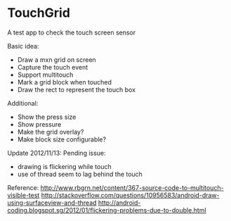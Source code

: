 TouchGrid
=========

A test app to check the touch screen sensor

Basic idea:
- Draw a mxn grid on screen
- Capture the touch event
- Support multitouch
- Mark a grid block when touched
- Draw the rect to represent the touch box

Additional:
- Show the press size
- Show pressure
- Make the grid overlay?
- Make block size configurable?

Update 2012/11/13:
Pending issue: 
- drawing is flickering while touch
- use of thread seem to lag behind the touch

Reference:
http://www.rbgrn.net/content/367-source-code-to-multitouch-visible-test
http://stackoverflow.com/questions/10956583/android-draw-using-surfaceview-and-thread
<Workaround for screen flicker>
http://android-coding.blogspot.sg/2012/01/flickering-problems-due-to-double.html

